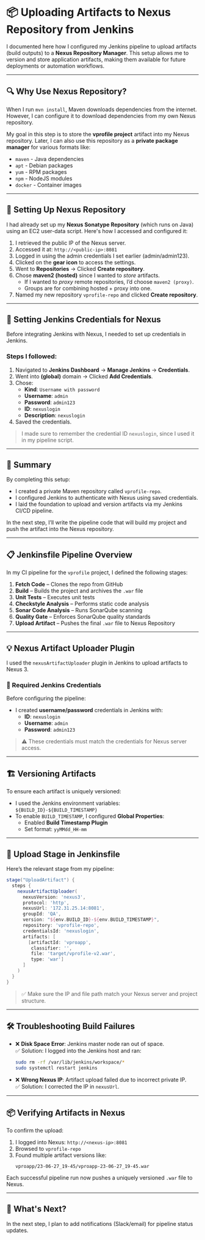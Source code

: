 # 📦 Uploading Artifacts to Nexus Repository from Jenkins

I documented here how I configured my Jenkins pipeline to upload artifacts (build outputs) to a **Nexus Repository Manager**. This setup allows me to version and store application artifacts, making them available for future deployments or automation workflows.

---

## 🔍 Why Use Nexus Repository?

When I run `mvn install`, Maven downloads dependencies from the internet. However, I can configure it to download dependencies from my own Nexus repository.

My goal in this step is to store the **vprofile project** artifact into my Nexus repository. Later, I can also use this repository as a **private package manager** for various formats like:

- `maven` - Java dependencies
- `apt` - Debian packages
- `yum` - RPM packages
- `npm` - NodeJS modules
- `docker` - Container images

---

## 🚀 Setting Up Nexus Repository

I had already set up my **Nexus Sonatype Repository** (which runs on Java) using an EC2 user-data script. Here's how I accessed and configured it:

1. I retrieved the public IP of the Nexus server.
2. Accessed it at: `http://<public-ip>:8081`
3. Logged in using the admin credentials I set earlier (admin/admin123).
4. Clicked on the **gear icon** to access the settings.
5. Went to **Repositories** → Clicked **Create repository**.
6. Chose **maven2 (hosted)** since I wanted to *store* artifacts.
   - If I wanted to *proxy* remote repositories, I’d choose `maven2 (proxy)`.
   - Groups are for combining hosted + proxy into one.
7. Named my new repository `vprofile-repo` and clicked **Create repository**.

---

## 🔐 Setting Jenkins Credentials for Nexus

Before integrating Jenkins with Nexus, I needed to set up credentials in Jenkins.

### Steps I followed:

1. Navigated to **Jenkins Dashboard** → **Manage Jenkins** → **Credentials**.
2. Went into **(global)** domain → Clicked **Add Credentials**.
3. Chose:
   - **Kind**: `Username with password`
   - **Username**: `admin`
   - **Password**: `admin123`
   - **ID**: `nexuslogin`
   - **Description**: `nexuslogin`
4. Saved the credentials.

> I made sure to remember the credential ID `nexuslogin`, since I used it in my pipeline script.

---

## 🧰 Summary

By completing this setup:
- I created a private Maven repository called `vprofile-repo`.
- I configured Jenkins to authenticate with Nexus using saved credentials.
- I laid the foundation to upload and version artifacts via my Jenkins CI/CD pipeline.

In the next step, I’ll write the pipeline code that will build my project and push the artifact into the Nexus repository.

---


## 📋 Jenkinsfile Pipeline Overview

In my CI pipeline for the `vprofile` project, I defined the following stages:

1. **Fetch Code** – Clones the repo from GitHub
2. **Build** – Builds the project and archives the `.war` file
3. **Unit Tests** – Executes unit tests
4. **Checkstyle Analysis** – Performs static code analysis
5. **Sonar Code Analysis** – Runs SonarQube scanning
6. **Quality Gate** – Enforces SonarQube quality standards
7. **Upload Artifact** – Pushes the final `.war` file to Nexus Repository

---

## 💡 Nexus Artifact Uploader Plugin

I used the `nexusArtifactUploader` plugin in Jenkins to upload artifacts to Nexus 3.

### 🧾 Required Jenkins Credentials

Before configuring the pipeline:
- I created **username/password** credentials in Jenkins with:
  - **ID**: `nexuslogin`
  - **Username**: `admin`
  - **Password**: `admin123`

> ⚠️ These credentials must match the credentials for Nexus server access.

---

## 🏗️ Versioning Artifacts

To ensure each artifact is uniquely versioned:
- I used the Jenkins environment variables:  
  `${BUILD_ID}-${BUILD_TIMESTAMP}`  
- To enable `BUILD_TIMESTAMP`, I configured **Global Properties**:
  - Enabled **Build Timestamp Plugin**
  - Set format: `yyMMdd_HH-mm`

---

## 📄 Upload Stage in Jenkinsfile

Here’s the relevant stage from my pipeline:

```groovy
stage("UploadArtifact") {
  steps {
    nexusArtifactUploader(
      nexusVersion: 'nexus3',
      protocol: 'http',
      nexusUrl: '172.31.25.14:8081',
      groupId: 'QA',
      version: "${env.BUILD_ID}-${env.BUILD_TIMESTAMP}",
      repository: 'vprofile-repo',
      credentialsId: 'nexuslogin',
      artifacts: [
        [artifactId: 'vproapp',
         classifier: '',
         file: 'target/vprofile-v2.war',
         type: 'war']
      ]
    )
  }
}
```

> ✅ Make sure the IP and file path match your Nexus server and project structure.

---

## 🛠 Troubleshooting Build Failures

- ❌ **Disk Space Error**: Jenkins master node ran out of space.  
  ✅ Solution: I logged into the Jenkins host and ran:
  ```bash
  sudo rm -rf /var/lib/jenkins/workspace/*
  sudo systemctl restart jenkins
  ```

- ❌ **Wrong Nexus IP**: Artifact upload failed due to incorrect private IP.  
  ✅ Solution: I corrected the IP in `nexusUrl`.

---

## 📦 Verifying Artifacts in Nexus

To confirm the upload:
1. I logged into Nexus: `http://<nexus-ip>:8081`
2. Browsed to `vprofile-repo`
3. Found multiple artifact versions like:
   ```
   vproapp/23-06-27_19-45/vproapp-23-06-27_19-45.war
   ```

Each successful pipeline run now pushes a uniquely versioned `.war` file to Nexus.

---

## 🔔 What's Next?

In the next step, I plan to add notifications (Slack/email) for pipeline status updates.



